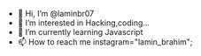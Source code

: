 - 👋 Hi, I’m @laminbr07
- 👀 I’m interested in Hacking,coding...
- 🌱 I’m currently learning Javascript
- 📫 How to reach me instagram="lamin_brahim";

<!---
laminbr07/laminbr07 is a ✨ special ✨ repository because its `README.md` (this file) appears on your GitHub profile.
You can click the Preview link to take a look at your changes.
--->
